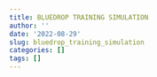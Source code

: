 ```yaml
---
title: BLUEDROP TRAINING SIMULATION
author: ''
date: '2022-08-29'
slug: bluedrop_training_simulation
categories: []
tags: []
---
```

